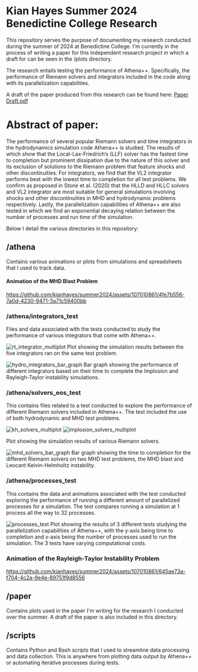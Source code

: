 # Kian Hayes Summer 2024 Benedictine College Research #
This repository serves the purpose of documenting my research conducted during the summer of 2024 at Benedictine College. I'm currently in the process of writing a paper for this independent research project in which a draft for can be seen in the /plots directory.

The research entails testing the performance of Athena++. Specifically, the performance of Riemann solvers and integrators included in the code along with its parallelization capabilities. 

A draft of the paper produced from this research can be found here:
[Paper Draft.pdf](https://github.com/user-attachments/files/17722670/draft3.pdf)

# Abstract of paper: #
The performance of several popular Riemann solvers and time integrators in the hydrodynamics simulation code Athena++ is studied. The results of which show that the Local-Lax-Friedrich’s (LLF) solver has the fastest time to completion but prominent dissipation due to the nature of this solver and its exclusion of solutions to the Riemann problem that feature shocks and other discontinuities. For integrators, we find that the VL2 integrator performs best with the lowest time to completion for all test problems. We confirm as proposed in Stone et al. (2020) that the HLLD and HLLC solvers and VL2 integrator are most suitable for general simulations involving shocks and other discontinuities in MHD and hydrodynamic problems respectively. Lastly, the parallelization capabilities of Athena++ are also tested in which we find an exponential decaying relation between the number of processes and run time of the simulation.

Below I detail the various directories in this repository:

## /athena ##
Contains various animations or plots from simulations and spreadsheets that I used to track data. 

#### Animation of the MHD Blast Problem ####
https://github.com/kianhayes/summer2024/assets/107010861/4fe7b556-7a0d-4230-9471-3a71c59400bb

### /athena/integrators_test ###
Files and data associated with the tests conducted to study the performance of various integrators that come with Athena++. 

![rt_integrator_multiplot](https://github.com/user-attachments/assets/dc34780d-996e-425c-9df6-343d13e087dc)
Plot showing the simulation results between the five integrators ran on the same test problem. 

![hydro_integrators_bar_graph](https://github.com/user-attachments/assets/f0b46caa-57f6-41f2-998b-f86f307a5f7a)
Bar graph showing the performance of different integrators based on their time to complete the Implosion and Rayleigh-Taylor instability simulations.

### /athena/solvers_eos_test ###
This contains files related to a test conducted to explore the performance of different Riemann solvers included in Athena++. The test included the use of both hydrodynamic and MHD test problems. 

![kh_solvers_multiplot](https://github.com/user-attachments/assets/03314536-6f50-462e-8e61-9f0b022c7463)
![implosion_solvers_multiplot](https://github.com/user-attachments/assets/8eecde8e-9114-42bb-8e1d-342840510222)

Plot showing the simulation results of various Riemann solvers. 

![mhd_solvers_bar_graph](https://github.com/user-attachments/assets/b61486db-6425-4f57-8edc-a2a376f4783e)
Bar graph showing the time to completion for the different Riemann solvers on two MHD test problems, the MHD blast and Leocant Kelvin-Helmholtz instability.

### /athena/processes_test ###
This contains the data and animations associated with the test conducted exploring the performance of running a different amount of parallelized processes for a simulation. The test compares running a simulation at 1 process all the way to 32 processes.

![processes_test](https://github.com/user-attachments/assets/86b3e4d1-0090-4b74-879e-19a9ed9adc6f)
Plot showing the results of 3 different tests studying the parallelization capabilities of Athena++, with the y-axis being time to completion and x-axis being the number of processes used to run the simulation. The 3 tests have varying computational costs. 

### Animation of the Rayleigh-Taylor Instability Problem ###
https://github.com/kianhayes/summer2024/assets/107010861/645ae73a-f704-4c2a-9e4e-89751f9d8556

## /paper ##
Contains plots used in the paper I'm writing for the research I conducted over the summer. A draft of the paper is also included in this directory. 

## /scripts ##
Contains Python and Bash scripts that I used to streamline data processing and data collection. This is anywhere from plotting data output by Athena++ or automating iterative processes during tests.



